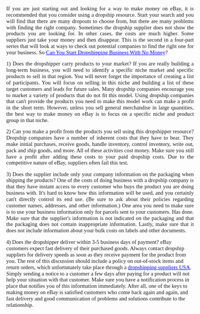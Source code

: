 <p style="text-align:justify; margin:0in 0in 10pt"><span style="font-size:11pt"><span style="line-height:115%"><span style="font-family:Calibri,&quot;sans-serif&quot;">If you are just starting out and looking for a way to make money on eBay, it is recommended that you consider using a dropship resource. Start your search and you will find that there are many dropouts to choose from, but there are many problems with finding the right company. Sometimes the dropship supplier does not show the products you are looking for. In other cases, the costs are much higher. Some suppliers just take your money and then disappear. This is the second in a four-part series that will look at ways to check out potential companies to find the right one for your business. So <a href="http://dropshippingbusinesstips.com/can-you-start-dropshipping-business-with-no-money/" style="color:blue; text-decoration:underline">Can You Start Dropshipping Business With No Money</a>?</span></span></span></p>

<p style="text-align:justify; margin:0in 0in 10pt"><span style="font-size:11pt"><span style="line-height:115%"><span style="font-family:Calibri,&quot;sans-serif&quot;">1) Does the dropshipper carry products to your market? If you are really building a long-term business, you will need to identify a specific niche market and specific products to sell in that region. You will never forget the importance of creating a list of participants. You will focus on selling in this niche and building a list of these target customers and leads for future sales. Many dropship companies encourage you to market a variety of products that do not fit this model. Using dropship companies that can&#39;t provide the products you need to make this model work can make a profit in the short term. However, unless you sell general merchandise in large quantities, the best way to make money on eBay is to focus on a specific niche and product group in that niche.</span></span></span></p>

<p style="text-align:justify; margin:0in 0in 10pt"><span style="font-size:11pt"><span style="line-height:115%"><span style="font-family:Calibri,&quot;sans-serif&quot;">2) Can you make a profit from the products you sell using this dropshipper resource? Dropship companies have a number of inherent costs that they have to bear. They make initial purchases, receive goods, handle inventory, control inventory, write out, pack and ship goods, and more. All of these activities cost money. Make sure you still have a profit after adding these costs to your paid dropship costs. Due to the competitive nature of eBay, suppliers often fail this test.</span></span></span></p>

<p style="text-align:justify; margin:0in 0in 10pt"><span style="font-size:11pt"><span style="line-height:115%"><span style="font-family:Calibri,&quot;sans-serif&quot;">3) Does the supplier include only your company information on the packaging when shipping the products? One of the costs of doing business with a dropship company is that they have instant access to every customer who buys the product you are doing business with. It&#39;s hard to know how this information will be used, and you certainly can&#39;t directly control its end use. (Be sure to ask about their policies regarding customer names, addresses, and other information.) One area you need to make sure is to use your business information only for parcels sent to your customers. Has done. Make sure that the supplier&#39;s information is not indicated on the packaging and that the packaging does not contain inappropriate information. Lastly, make sure that it does not include information about your bulk costs on labels and other documents.</span></span></span></p>

<p><span style="font-size:11.0pt"><span style="line-height:115%"><span style="font-family:&quot;Calibri&quot;,&quot;sans-serif&quot;">4) Does the dropshipper deliver within 3-5 business days of payment? eBay customers expect fast delivery of their purchased goods. Always contact dropship suppliers for delivery speeds as soon as they receive payment for the product from you. The rest of this discussion should include a policy on out-of-stock items and return orders, which unfortunately take place through a <a href="http://dropshippingbusinesstips.com/15-best-dropshipping-suppliers-usa-in-2021/" style="color:blue; text-decoration:underline">dropshipping suppliers USA</a>. Simply sending a notice to a customer a few days after paying for a product will not help your situation with that customer. Make sure you have a notification process in place that notifies you of this information immediately. After all, one of the keys to making money on eBay is satisfied customers who come back again and again, and fast delivery and good communication of problems and solutions contribute to the relationship.</span></span></span></p>
